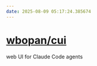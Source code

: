 ```yaml
---
date: 2025-08-09 05:17:24.385674
---
```


# [wbopan/cui](https://github.com/wbopan/cui)

web UI for Claude Code agents